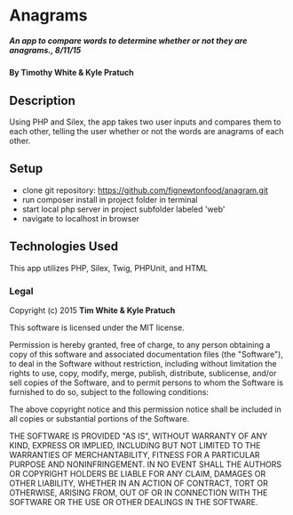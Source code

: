 # Anagrams

##### An app to compare words to determine whether or not they are anagrams., 8/11/15

#### By Timothy White & Kyle Pratuch

## Description

Using PHP and Silex, the app takes two user inputs and compares them to each other, telling the user whether or not the words are anagrams of each other.

## Setup

* clone git repository: https://github.com/fignewtonfood/anagram.git
* run composer install in project folder in terminal
* start local php server in project subfolder labeled 'web'
* navigate to localhost in browser

## Technologies Used

This app utilizes PHP, Silex, Twig, PHPUnit, and HTML

### Legal



Copyright (c) 2015 **Tim White & Kyle Pratuch**

This software is licensed under the MIT license.

Permission is hereby granted, free of charge, to any person obtaining a copy
of this software and associated documentation files (the "Software"), to deal
in the Software without restriction, including without limitation the rights
to use, copy, modify, merge, publish, distribute, sublicense, and/or sell
copies of the Software, and to permit persons to whom the Software is
furnished to do so, subject to the following conditions:

The above copyright notice and this permission notice shall be included in
all copies or substantial portions of the Software.

THE SOFTWARE IS PROVIDED "AS IS", WITHOUT WARRANTY OF ANY KIND, EXPRESS OR
IMPLIED, INCLUDING BUT NOT LIMITED TO THE WARRANTIES OF MERCHANTABILITY,
FITNESS FOR A PARTICULAR PURPOSE AND NONINFRINGEMENT. IN NO EVENT SHALL THE
AUTHORS OR COPYRIGHT HOLDERS BE LIABLE FOR ANY CLAIM, DAMAGES OR OTHER
LIABILITY, WHETHER IN AN ACTION OF CONTRACT, TORT OR OTHERWISE, ARISING FROM,
OUT OF OR IN CONNECTION WITH THE SOFTWARE OR THE USE OR OTHER DEALINGS IN
THE SOFTWARE.
